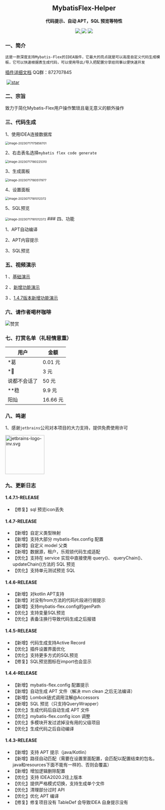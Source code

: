 
<h2 align="center">MybatisFlex-Helper</h2>

<p align="center">
	<strong>代码提示、自动 APT，SQL 预览等特性</strong>
</p>

<p align="center">
    <a href="http://www.apache.org/licenses/LICENSE-2.0.html" target="_blank">
        <img src="http://img.shields.io/:license-apache-brightgreen.svg" >
    </a>
    <a>
        <img src="https://img.shields.io/badge/JDK-1.8+-green.svg" >
    </a>
    <a>
        <img src="https://img.shields.io/badge/IDEA-2020.2+-green.svg" >
    </a>
</p>

### 一、简介

`这是一款深度支持Mybatis-Flex的IDEA插件，它最大的亮点就是可以高度自定义代码生成模板，它可以快速根据表生成代码，可以使用导出/导入把配置分享给同事以便快速开发`

[插件详细文档](http://blog.bigtian.club/guide/mybatisFlex_Helper/) 									QQ群：872707845

​																						 [![star](./docs/assets/star.svg)](https://gitee.com/djxchi/mybatis-flex-code-gen/stargazers)

### 二、宗旨

致力于简化Mybatis-Flex用户操作繁琐且毫无意义的额外操作

### 三、代码生成

1、使用IDEA连接数据库

<img src="./docs/assets/image-20230717175856701.png" alt="image-20230717175856701" style="zoom:67%;" />

2、右击表名选择`mybatis flex code generate`

<img src="./docs/assets/image-20230717180225310.png" alt="image-20230717180225310" style="zoom:67%;" />

3、生成面板

<img src="./docs/assets/image-20230717180517977.png" alt="image-20230717180517977" style="zoom:67%;" />

4、设置面板

<img src="./docs/assets/image-20230717181012372.png" alt="image-20230717181012372" style="zoom:67%;" />

5、SQL预览

<img src="./docs/assets/img.png" alt="image-20230717181012372" style="zoom:67%;" />
### 四、功能

1、APT自动编译

2、APT内容提示

3、SQL预览

### 五、视频演示

1 、[基础演示](https://www.bilibili.com/video/BV1yV411g7Yd/?vd_source=b6f434af852a6a39fcd34fc2de5cf431)

2 、[新增功能演示](https://www.bilibili.com/video/BV1hj411d7Rq/?vd_source=b6f434af852a6a39fcd34fc2de5cf431)

3 、[1.4.7版本新增功能演示](https://www.bilibili.com/video/BV1WX4y1j7VQ/)

### 六、请作者喝杯咖啡

![赞赏](./docs/assets/support.png)

### 七、打赏名单（礼轻情意重）

| 用户     | 金额     |
|--------|--------|
| *葛     | 0.01 元 |
| *🤫    | 3 元    |
| 说都不会话了 | 50 元   |
| **稳    | 9.9 元  |
| 阳灿    | 16.66 元  |

### 八、鸣谢
1、感谢`jetbrains`公司对本项目的大力支持，提供免费使用许可

<img src="docs/assets/jetbrains.svg" alt="jetbrains-logo-inv.svg" style="height:125px;" />

### 九、更新日志

#### 1.4.7.1-RELEASE

- 【修复】sql 预览icon丢失

#### 1.4.7-RELEASE

- 【新增】自定义类型映射
- 【新增】支持大部分 mybatis-flex.config 配置
- 【新增】自定义 model 父类
- 【新增】数据源，租户，乐观锁代码生成适配
- 【优化】支持在 service 实现中直接使用 query()、 queryChain()、updateChain()方法的 SQL 预览
- 【优化】支持单元测试预览 SQL

#### 1.4.6-RELEASE

- 【新增】对kotlin APT支持
- 【新增】对没有from方法的代码片段进行弱提示
- 【新增】支持mybatis-flex.config的genPath
- 【优化】支持变量SQL预览
- 【优化】表备注换行导致代码生成之后报错

#### 1.4.5-RELEASE

- 【新增】代码生成支持Active Record
- 【优化】插件设置界面优化
- 【优化】支持更多方式的SQL预览
- 【修复】SQL预览图标在import也会显示

#### 1.4.4-RELEASE

- 【新增】mybatis-flex.config 配置提示
- 【新增】自动生成 APT 文件（解决 mvn clean 之后无法编译）
- 【新增】Lombok链式调用注解@Accessors
- 【新增】SQL 预览（只支持QueryWrapper）
- 【优化】生成代码后自动生成 APT 文件
- 【优化】mybatis-flex.config icon 调整
- 【优化】多模块开发过滤掉没有用的父级项目
- 【优化】生成代码之后自动编译

#### 1.4.3-RELEASE

- 【新增】支持 APT 提示（java/Kotlin）
- 【新增】路径自动匹配（需要在设置里面配置，会匹配以配置结束的包名，java和resources下面不能有一样的、否则会覆盖）
- 【新增】增加逻辑删除配置
- 【优化】支持 IDEA2020.2往上版本
- 【优化】提供严格模式切换，支持生成单个文件
- 【优化】清理部分过时 API
- 【优化】优化 APT 编译
- 【修复】修复项目没有 TableDef 会导致IDEA 自身提示没有
